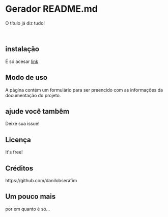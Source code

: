 <h1>Gerador README.md</h1>
    <p>O título já diz tudo!</p></br>
    <h2>instalação</h2>
    <p>É só acesar <a href='https://danilobserafim.github.io/readme/'>link</a></p>
    <h2>Modo de uso</h2>
    <p>A página contém um formulário para ser preencido com as informações da documentação do projeto.</p>
    <h2>ajude você tambêm</h2>
    <p>Deixe sua issue! </p>
    <h2>Licença</h2>
    <p>It's free!</p>
    <h2>Créditos</h2>
    <p>https://github.com/danilobserafim</p>
    <h2>Um pouco mais</h2>
    <p>por em quanto é só...</p>